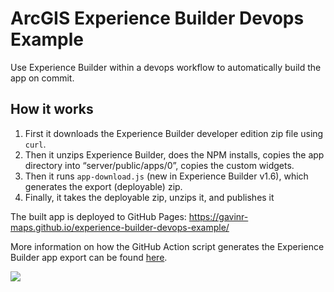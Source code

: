 # ArcGIS Experience Builder Devops Example

 Use Experience Builder within a devops workflow to automatically build the app on commit.

## How it works

1. First it downloads the Experience Builder developer edition zip file using `curl`.
1. Then it unzips Experience Builder, does the NPM installs, copies the app directory into “server/public/apps/0”, copies the custom widgets.
1. Then it runs `app-download.js` (new in Experience Builder v1.6), which generates the export (deployable) zip.
1. Finally, it takes the deployable zip, unzips it, and publishes it

The built app is deployed to GitHub Pages: https://gavinr-maps.github.io/experience-builder-devops-example/

More information on how the GitHub Action script generates the Experience Builder app export can be found [here](https://community.esri.com/t5/arcgis-experience-builder-blog/experience-builder-devops-generating-the-app/ba-p/1112247).

[![](https://gavinr.github.io/experience-builder-devops-example/screenshot.png)](https://gavinr.github.io/experience-builder-devops-example/)
